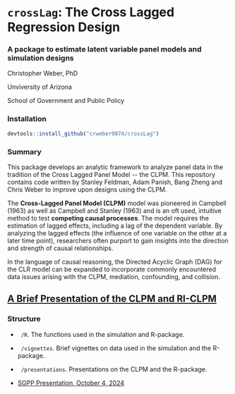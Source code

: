 # $\texttt{crossLag}$: The Cross Lagged Regression Design

### A package to estimate latent variable panel models and simulation designs

Christopher Weber, PhD

Unviversity of Arizona

School of Government and Public Policy

### Installation

```r
devtools::install_github("crweber9874/crossLag")
```

### Summary

This package develops an analytic framework to analyze panel data in the tradition of the Cross Lagged Panel Model -- the CLPM. This repository contains code written by Stanley Feldman, Adam Panish, Bang Zheng and Chris Weber to improve upon designs using the CLPM.

The **Cross-Lagged Panel Model (CLPM)** model was pioneered in Campbell (1963) as well as Campbell and Stanley (1963) and is an oft used, intuitive method to test **competing causal processes**. The model requires the estimation of lagged effects, including a lag of the dependent variable. By analyzing the lagged effects (the influence of one variable on the other at a later time point), researchers often purport to gain insights into the direction and strength of causal relationships.

In the language of causal reasoning, the Directed Acyclic Graph (DAG) for the CLR model can be expanded to incorporate commonly encountered data issues arising with the CLPM, mediation, confounding, and collision.

## [A Brief Presentation of the CLPM and RI-CLPM](https://crosslagregression.netlify.app/#/title-slide)

### Structure

- $\texttt{~/R}$. The functions used in the simulation and R-package.

- $\texttt{~/vignettes}$. Brief vignettes on data used in the simulation and the R-package.

- $\texttt{~/presentations}$. Presentations on the CLPM and the R-package.

- [SGPP Presentation, October 4, 2024](~/Dropbox/github_repos/crossLag_p/crossLag/presentations/sgpp_presentation24.html)

